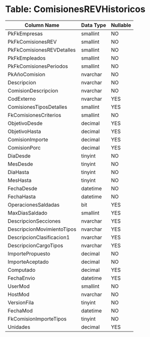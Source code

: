 # Table: ComisionesREVHistoricos

| Column Name | Data Type | Nullable |
|-------------|-----------|----------|
| PkFkEmpresas | smallint | NO |
| PkFkComisionesREV | smallint | NO |
| PkFkComisionesREVDetalles | smallint | NO |
| PkFkEmpleados | smallint | NO |
| PkFkComisionesPeriodos | smallint | NO |
| PkAñoComision | nvarchar | NO |
| Descripcion | nvarchar | NO |
| ComisionDescripcion | nvarchar | NO |
| CodExterno | nvarchar | YES |
| ComisionesTiposDetalles | smallint | YES |
| FkComisionesCriterios | smallint | NO |
| ObjetivoDesde | decimal | YES |
| ObjetivoHasta | decimal | YES |
| ComisionImporte | decimal | YES |
| ComisionPorc | decimal | YES |
| DiaDesde | tinyint | NO |
| MesDesde | tinyint | NO |
| DiaHasta | tinyint | NO |
| MesHasta | tinyint | NO |
| FechaDesde | datetime | NO |
| FechaHasta | datetime | NO |
| OperacionesSaldadas | bit | YES |
| MaxDiasSaldado | smallint | YES |
| DescripcionSecciones | nvarchar | YES |
| DescripcionMovimientoTipos | nvarchar | YES |
| DescripcionClasificacion1 | nvarchar | YES |
| DescripcionCargoTipos | nvarchar | YES |
| ImportePropuesto | decimal | NO |
| ImporteAceptado | decimal | NO |
| Computado | decimal | YES |
| FechaEnvio | datetime | YES |
| UserMod | smallint | NO |
| HostMod | nvarchar | NO |
| VersionFila | tinyint | NO |
| FechaMod | datetime | NO |
| FkComisionImporteTipos | tinyint | NO |
| Unidades | decimal | YES |
